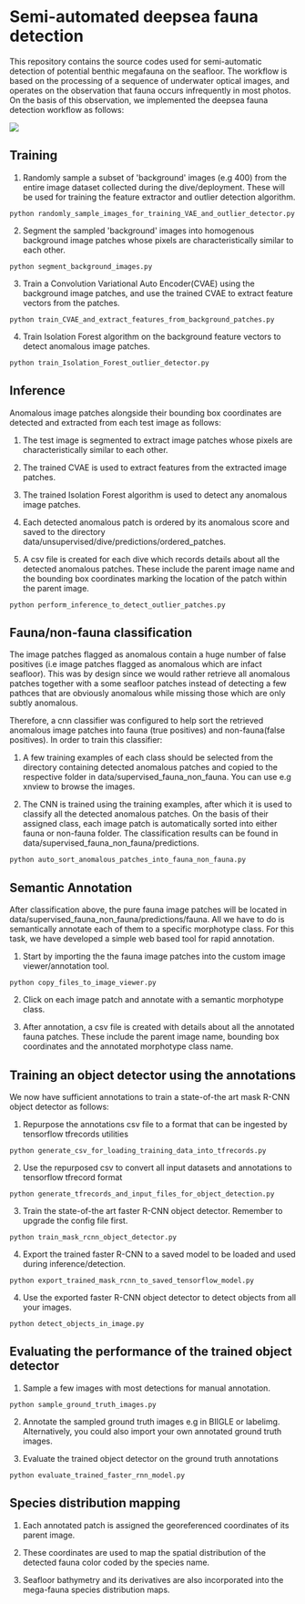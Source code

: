 # Semi-automated deepsea fauna detection
This repository contains the source codes used for semi-automatic detection of potential benthic megafauna on the seafloor. The workflow is based on the processing of a sequence of underwater optical images, and operates on the observation that fauna occurs infrequently in most photos. On the basis of this observation, we implemented the deepsea fauna detection workflow as follows:

<img src="https://cloud.geomar.de/s/jf9MmmTA63EJqJr/preview">

## Training

1. Randomly sample a subset of 'background' images (e.g 400) from the entire image dataset collected during the dive/deployment. These will be used for training the feature extractor and outlier detection algorithm.
```
python randomly_sample_images_for_training_VAE_and_outlier_detector.py
```

2. Segment the sampled 'background' images into homogenous background image patches whose pixels are characteristically similar to each other. 
```
python segment_background_images.py
```

3. Train a Convolution Variational Auto Encoder(CVAE) using the background image patches, and use the trained CVAE to extract feature vectors from the patches.
```
python train_CVAE_and_extract_features_from_background_patches.py
```

4. Train Isolation Forest algorithm on the background feature vectors to detect anomalous image patches.
```
python train_Isolation_Forest_outlier_detector.py
```

## Inference

Anomalous image patches alongside their bounding box coordinates are detected and extracted from each test image as follows:

1. The test image is segmented to extract image patches whose pixels are characteristically similar to each other.

2. The trained CVAE is used to extract features from the extracted image patches.

3. The trained Isolation Forest algorithm is used to detect any anomalous image patches.

4. Each detected anomalous patch is ordered by its anomalous score and saved to the directory data/unsupervised/dive/predictions/ordered_patches.

5. A csv file is created for each dive which records details about all the detected anomalous patches. These include the parent image name and the bounding box coordinates marking the location of the patch within the parent image.
```
python perform_inference_to_detect_outlier_patches.py
```


## Fauna/non-fauna classification

The image patches flagged as anomalous contain a huge number of false positives (i.e image patches flagged as anomalous which are infact seafloor). This was by design since we would rather retrieve all anomalous patches together with a some seafloor patches instead of detecting a few pathces that are obviously anomalous while missing those which are only subtly anomalous.

Therefore, a cnn classifier was configured to help sort the retrieved anomalous image patches into fauna (true positives) and non-fauna(false positives). In order to train this classifier:

1. A few training examples of each class should be selected from the directory containing detected anomalous patches and copied to the respective folder in data/supervised_fauna_non_fauna. You can use e.g xnview to browse the images.

2. The CNN is trained using the training examples, after which it is used to classify all the detected anomalous patches. On the basis of their assigned class, each image patch is automatically sorted into either fauna or non-fauna folder. The classification results can be found in data/supervised_fauna_non_fauna/predictions.
```
python auto_sort_anomalous_patches_into_fauna_non_fauna.py
```

## Semantic Annotation

After classification above, the pure fauna image patches will be located in data/supervised_fauna_non_fauna/predictions/fauna. All we have to do is semantically annotate each of them to a specific morphotype class. For this task, we have developed a simple web based tool for rapid annotation.

1. Start by importing the the fauna image patches into the custom image viewer/annotation tool.
```
python copy_files_to_image_viewer.py
```
2. Click on each image patch and annotate with a semantic morphotype class.

3. After annotation, a csv file is created with details about all the annotated fauna patches. These include the parent image name, bounding box coordinates and the annotated morphotype class name.



## Training an object detector using the annotations
We now have sufficient annotations to train a state-of-the art mask R-CNN object detector as follows:

1. Repurpose the annotations csv file to a format that can be ingested by tensorflow tfrecords utilities
```
python generate_csv_for_loading_training_data_into_tfrecords.py
```

2. Use the repurposed csv to convert all input datasets and annotations to tensorflow tfrecord format
```
python generate_tfrecords_and_input_files_for_object_detection.py
```

3. Train the state-of-the art faster R-CNN object detector. Remember to upgrade the config file first.
```
python train_mask_rcnn_object_detector.py
```

4. Export the trained faster R-CNN to a saved model to be loaded and used during inference/detection.
```
python export_trained_mask_rcnn_to_saved_tensorflow_model.py
```

4. Use the exported faster R-CNN object detector to detect objects from all your images.
```
python detect_objects_in_image.py
```

## Evaluating the performance of the trained object detector

1. Sample a few images with most detections for manual annotation. 
```
python sample_ground_truth_images.py
```

2. Annotate the sampled ground truth images e.g in BIIGLE or labelimg. Alternatively, you could also import your own annotated ground truth images.


2. Evaluate the trained object detector on the ground truth annotations
```
python evaluate_trained_faster_rnn_model.py
```

## Species distribution mapping

1. Each annotated patch is assigned the georeferenced coordinates of its parent image.

2. These coordinates are used to map the spatial distribution of the detected fauna color coded by the species name.

3. Seafloor bathymetry and its derivatives are also incorporated into the mega-fauna species distribution maps.
